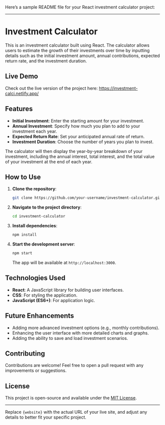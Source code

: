 Here’s a sample README file for your React investment calculator project:

---

# Investment Calculator

This is an investment calculator built using React. The calculator allows users to estimate the growth of their investments over time by inputting details such as the initial investment amount, annual contributions, expected return rate, and the investment duration.

## Live Demo

Check out the live version of the project here: https://investment-calci.netlify.app/

## Features

- **Initial Investment**: Enter the starting amount for your investment.
- **Annual Investment**: Specify how much you plan to add to your investment each year.
- **Expected Return Rate**: Set your anticipated annual rate of return.
- **Investment Duration**: Choose the number of years you plan to invest.

The calculator will then display the year-by-year breakdown of your investment, including the annual interest, total interest, and the total value of your investment at the end of each year.

## How to Use

1. **Clone the repository**:
    ```bash
    git clone https://github.com/your-username/investment-calculator.git
    ```
2. **Navigate to the project directory**:
    ```bash
    cd investment-calculator
    ```
3. **Install dependencies**:
    ```bash
    npm install
    ```
4. **Start the development server**:
    ```bash
    npm start
    ```
   The app will be available at `http://localhost:3000`.

## Technologies Used

- **React**: A JavaScript library for building user interfaces.
- **CSS**: For styling the application.
- **JavaScript (ES6+)**: For application logic.

## Future Enhancements

- Adding more advanced investment options (e.g., monthly contributions).
- Enhancing the user interface with more detailed charts and graphs.
- Adding the ability to save and load investment scenarios.

## Contributing

Contributions are welcome! Feel free to open a pull request with any improvements or suggestions.

## License

This project is open-source and available under the [MIT License](LICENSE).

---

Replace `{website}` with the actual URL of your live site, and adjust any details to better fit your specific project.
